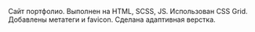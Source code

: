 Сайт портфолио.
Выполнен на HTML, SCSS, JS.
Использован СSS Grid.
Добавлены метатеги и favicon.
Сделана адаптивная верстка.
